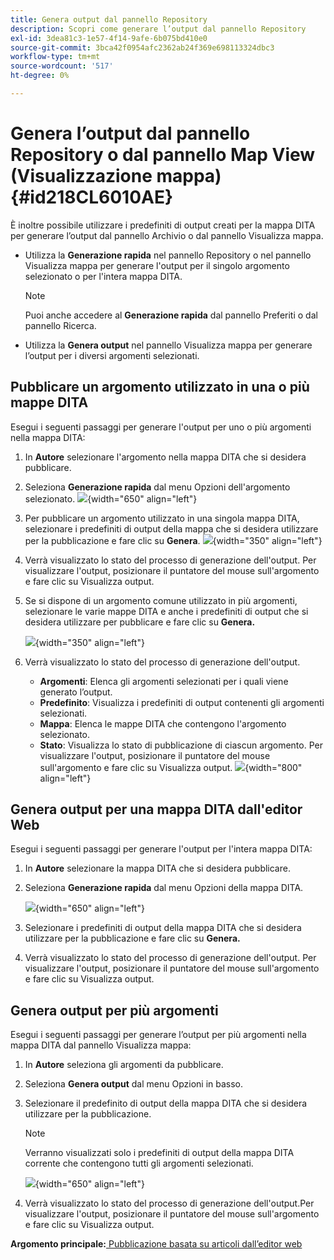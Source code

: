 ```yaml
---
title: Genera output dal pannello Repository
description: Scopri come generare l’output dal pannello Repository
exl-id: 3dea81c3-1e57-4f14-9afe-6b075bd410e0
source-git-commit: 3bca42f0954afc2362ab24f369e698113324dbc3
workflow-type: tm+mt
source-wordcount: '517'
ht-degree: 0%

---
```


# Genera l’output dal pannello Repository o dal pannello Map View (Visualizzazione mappa) {#id218CL6010AE}

È inoltre possibile utilizzare i predefiniti di output creati per la mappa DITA per generare l’output dal pannello Archivio o dal pannello Visualizza mappa.

- Utilizza la **Generazione rapida** nel pannello Repository o nel pannello Visualizza mappa per generare l&#39;output per il singolo argomento selezionato o per l&#39;intera mappa DITA.

   >[!NOTE]
   >
   > Puoi anche accedere al **Generazione rapida** dal pannello Preferiti o dal pannello Ricerca.

- Utilizza la **Genera output** nel pannello Visualizza mappa per generare l’output per i diversi argomenti selezionati.

## Pubblicare un argomento utilizzato in una o più mappe DITA

Esegui i seguenti passaggi per generare l&#39;output per uno o più argomenti nella mappa DITA:

1. In **Autore** selezionare l&#39;argomento nella mappa DITA che si desidera pubblicare.

1. Seleziona **Generazione rapida** dal menu Opzioni dell&#39;argomento selezionato.
   ![](images/select-topic-options-menu_cs.png){width="650" align="left"}

1. Per pubblicare un argomento utilizzato in una singola mappa DITA, selezionare i predefiniti di output della mappa che si desidera utilizzare per la pubblicazione e fare clic su **Genera**.
   ![](images/select-preset_cs.png){width="350" align="left"}

1. Verrà visualizzato lo stato del processo di generazione dell&#39;output. Per visualizzare l&#39;output, posizionare il puntatore del mouse sull&#39;argomento e fare clic su Visualizza output.

1. Se si dispone di un argomento comune utilizzato in più argomenti, selezionare le varie mappe DITA e anche i predefiniti di output che si desidera utilizzare per pubblicare e fare clic su **Genera.**

   ![](images/select-preset-multiple-maps_cs.png){width="350" align="left"}

1. Verrà visualizzato lo stato del processo di generazione dell&#39;output.

   - **Argomenti**: Elenca gli argomenti selezionati per i quali viene generato l’output.
   - **Predefinito**: Visualizza i predefiniti di output contenenti gli argomenti selezionati.
   - **Mappa**: Elenca le mappe DITA che contengono l&#39;argomento selezionato.
   - **Stato**: Visualizza lo stato di pubblicazione di ciascun argomento.
Per visualizzare l&#39;output, posizionare il puntatore del mouse sull&#39;argomento e fare clic su Visualizza output.
      ![](images/output-multiple-maps_cs.png){width="800" align="left"}


## Genera output per una mappa DITA dall&#39;editor Web

Esegui i seguenti passaggi per generare l&#39;output per l&#39;intera mappa DITA:

1. In **Autore** selezionare la mappa DITA che si desidera pubblicare.

1. Seleziona **Generazione rapida** dal menu Opzioni della mappa DITA.

   ![](images/select-map-options-menu_cs.png){width="650" align="left"}

1. Selezionare i predefiniti di output della mappa DITA che si desidera utilizzare per la pubblicazione e fare clic su **Genera.**

1. Verrà visualizzato lo stato del processo di generazione dell&#39;output. Per visualizzare l&#39;output, posizionare il puntatore del mouse sull&#39;argomento e fare clic su Visualizza output.


## Genera output per più argomenti

Esegui i seguenti passaggi per generare l’output per più argomenti nella mappa DITA dal pannello Visualizza mappa:

1. In **Autore** seleziona gli argomenti da pubblicare.

1. Seleziona **Genera output** dal menu Opzioni in basso.

1. Selezionare il predefinito di output della mappa DITA che si desidera utilizzare per la pubblicazione.

   >[!NOTE]
   >
   > Verranno visualizzati solo i predefiniti di output della mappa DITA corrente che contengono tutti gli argomenti selezionati.

   ![](images/generate-output-multiple-topics_cs.png){width="650" align="left"}

1. Verrà visualizzato lo stato del processo di generazione dell&#39;output.Per visualizzare l&#39;output, posizionare il puntatore del mouse sull&#39;argomento e fare clic su Visualizza output.


**Argomento principale:**[ Pubblicazione basata su articoli dall’editor web](web-editor-article-publishing.md)
